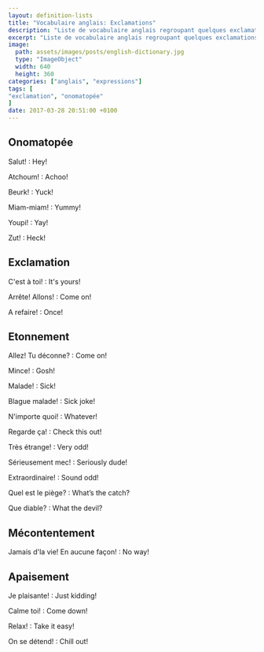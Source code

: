 ```yaml
---
layout: definition-lists
title: "Vocabulaire anglais: Exclamations"
description: "Liste de vocabulaire anglais regroupant quelques exclamations et onomatopées courantes."
excerpt: "Liste de vocabulaire anglais regroupant quelques exclamations et onomatopées courantes."
image:
  path: assets/images/posts/english-dictionary.jpg
  type: "ImageObject"
  width: 640
  height: 360
categories: ["anglais", "expressions"]
tags: [
"exclamation", "onomatopée"
]
date: 2017-03-28 20:51:00 +0100
---
```


## Onomatopée

Salut!
: Hey!

Atchoum!
: Achoo!

Beurk!
: Yuck!

Miam-miam!
: Yummy!

Youpi!
: Yay!

Zut!
: Heck!


## Exclamation

C'est à toi!
: It's yours!

Arrête! Allons!
: Come on!

A refaire!
:	Once!


## Etonnement

Allez! Tu déconne?
: Come on!

Mince!
: Gosh!

Malade!
: Sick!

Blague malade!
: Sick joke!

N'importe quoi!
: Whatever!

Regarde ça!
: Check this out!

Très étrange!
: Very odd!

Sérieusement mec!
: Seriously dude!

Extraordinaire!
: Sound odd!

Quel est le piège?
: What’s the catch?

Que diable?
: What the devil?


## Mécontentement

Jamais d'la vie! En aucune façon!
: No way!


## Apaisement

Je plaisante!
: Just kidding!

Calme toi!
: Come down!

Relax!
: Take it easy!

On se détend!
: Chill out!
